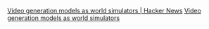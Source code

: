 
[Video generation models as world simulators | Hacker News](https://news.ycombinator.com/item?id=39391458)
[Video generation models as world simulators](https://openai.com/research/video-generation-models-as-world-simulators)
